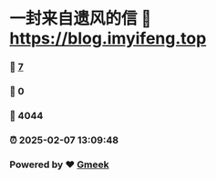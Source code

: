 # 一封来自遗风的信 :link: https://blog.imyifeng.top 
### :page_facing_up: [7](https://blog.imyifeng.top/tag.html) 
### :speech_balloon: 0 
### :hibiscus: 4044 
### :alarm_clock: 2025-02-07 13:09:48 
### Powered by :heart: [Gmeek](https://github.com/Meekdai/Gmeek)
